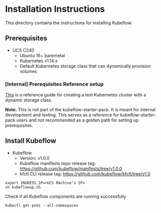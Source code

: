 # Installation Instructions

This directory contains the instructions for installing Kubeflow. 

## Prerequisites

- UCS C240
	* Ubuntu 16+ baremetal
	* Kubernetes v1.14.x
	* Default Kubernetes storage class that can dynamically provision volumes

### [Internal] Prerequisites Reference setup

[This](k8sup.md) is a reference guide for creating a test Kubernetes cluster with a dynamic storage class. <br>

**Note:** This is not part of the kubeflow-starter-pack. It is meant for internal development and testing. This serves as a reference for kubeflow-starter-pack users and not recommended as a golden path for setting up prerequisites.

## <a id=kubeflow></a> Install Kubeflow
- Kubeflow
	* Version: v1.0.0
	* Kubeflow manifests repo release tag: https://github.com/kubeflow/manifests/tree/v1.0.0
	* kfctl CLI release tag: https://github.com/kubeflow/kfctl/tree/v1.0 
	
```
export INGRESS_IP=<UCS Machine's IP>
sh kubeflowup.sh
```

Check if all Kubeflow components are running successfully

	kubectl get pods --all-namespaces
